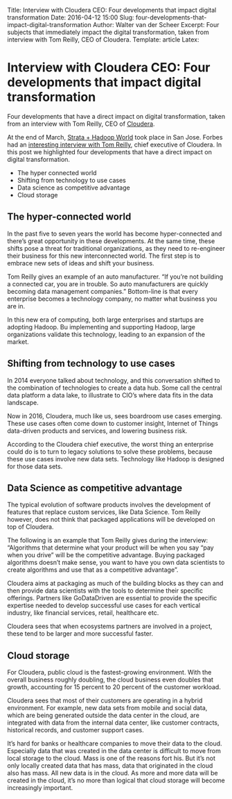 Title: Interview with Cloudera CEO: Four developments that impact digital transformation
Date: 2016-04-12 15:00
Slug: four-developments-that-impact-digital-transformation
Author: Walter van der Scheer
Excerpt: Four subjects that immediately impact the digital transformation, taken from interview with Tom Reilly, CEO of Cloudera.
Template: article
Latex:

# Interview with Cloudera CEO: Four developments that impact digital transformation

<span class="lead">Four developments that have a direct impact on digital transformation, taken from an interview with Tom Reilly, CEO of [Cloudera](http://www.cloudera.com "Cloudera").</span>

At the end of March, [Strata + Hadoop World](http://conferences.oreilly.com/strata/hadoop-big-data-ca "Strata + Hadoop World, San Jose") took place in San Jose. Forbes had an [interesting interview with Tom Reilly](http://www.forbes.com/sites/roberthof/2016/04/06/ceo-tom-reilly-makes-the-case-for-cloudera-and-its-ipo/ "Forbes interview with Tom Reilly, CEO of Cloudera"), chief executive of Cloudera. In this post we highlighted four developments that have a direct impact on digital transformation. 

+ The hyper connected world
+ Shifting from technology to use cases
+ Data science as competitive advantage
+ Cloud storage

## The hyper-connected world
In the past five to seven years the world has become hyper-connected and there’s great opportunity in these developments. At the same time, these shifts pose a threat for traditional organizations, as they need to re-engineer their business for this new interconnected world. The first step is to embrace new sets of ideas and shift your business. 

Tom Reilly gives an example of an auto manufacturer. “If you’re not building a connected car, you are in trouble. So auto manufacturers are quickly becoming data management companies.” Bottom-line is that every enterprise becomes a technology company, no matter what business you are in.

In this new era of computing, both large enterprises and startups are adopting Hadoop. Bu implementing and supporting Hadoop, large organizations validate this technology, leading to an expansion of the market.
 
## Shifting from technology to use cases
In 2014 everyone talked about technology, and this conversation shifted to the combination of technologies to create a data hub. Some call the central data platform a data lake, to illustrate to CIO’s where data fits in the data landscape.

Now in 2016, Cloudera, much like us, sees boardroom use cases emerging. These use cases often come down to customer insight, Internet of Things data-driven products and services, and lowering business risk.

According to the Cloudera chief executive, the worst thing an enterprise could do is to turn to legacy solutions to solve these problems, because these use cases involve new data sets. Technology like Hadoop is designed for those data sets.

## Data Science as competitive advantage
The typical evolution of software products involves the development of features that replace custom services, like Data Science. Tom Reilly however, does not think that packaged applications will be developed on top of Cloudera. 

The following is an example that Tom Reilly gives during the interview: “Algorithms that determine what your product will be when you say “pay when you drive” will be the competitive advantage. Buying packaged algorithms doesn’t make sense, you want to have you own data scientists to create algorithms and use that as a competitive advantage”.

Cloudera aims at packaging as much of the building blocks as they can and then provide data scientists with the tools to determine their specific offerings. Partners like GoDataDriven are essential to provide the specific expertise needed to develop successful use cases for each vertical industry, like financial services, retail, healthcare etc. 

Cloudera sees that when ecosystems partners are involved in a project, these tend to be larger and more successful faster.

## Cloud storage
For Cloudera, public cloud is the fastest-growing environment. With the overall business roughly doubling, the cloud business even doubles that growth, accounting for 15 percent to 20 percent of the customer workload. 

Cloudera sees that most of their customers are operating in a hybrid environment. For example, new data sets from mobile and social data, which are being generated outside the data center in the cloud, are integrated with data from the internal data center, like customer contracts, historical records, and customer support cases. 

It’s hard for banks or healthcare companies to move their data to the cloud. Especially data that was created in the data center is difficult to move from local storage to the cloud. Mass is one of the reasons fort his. But it’s not only locally created data that has mass, data that originated in the cloud also has mass. All new data is in the cloud. As more and more data will be created in the cloud, it’s no more than logical that cloud storage will become increasingly important.

